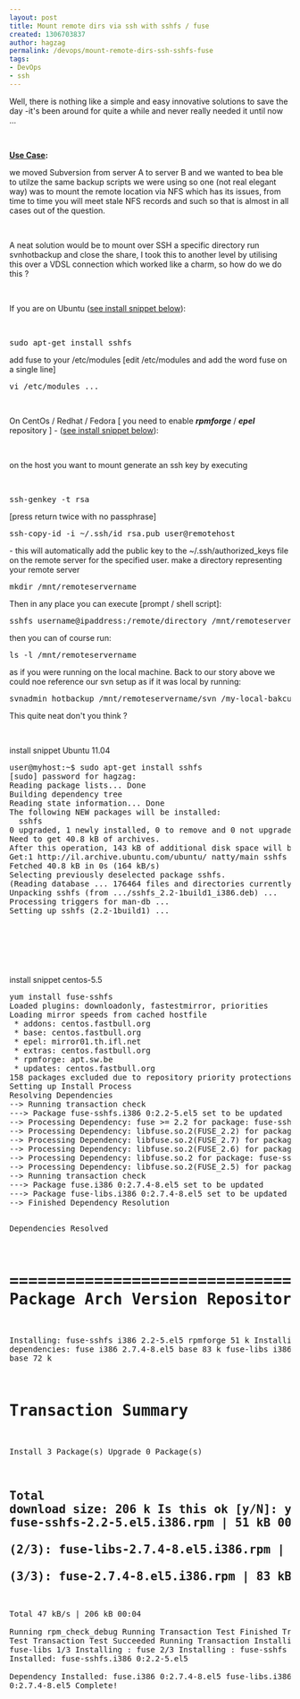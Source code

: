 ```yaml
---
layout: post
title: Mount remote dirs via ssh with sshfs / fuse
created: 1306703837
author: hagzag
permalink: /devops/mount-remote-dirs-ssh-sshfs-fuse
tags:
- DevOps
- ssh
---
```

<p>Well, there is nothing like a simple and easy innovative solutions to save the day -it's been around for quite a while and never really needed it until now ...</p>
<p>&nbsp;</p>
<p><u><strong>Use Case</strong></u><strong>:</strong></p>
<p>we moved Subversion from server A to server B and we wanted to bea ble to utilze the same backup scripts we were using so one (not real elegant way) was to mount the remote location via NFS which has its issues, from time to time you will meet stale NFS records and such so that is almost in all cases out of the question.</p>
<p>&nbsp;</p>
<p>A neat solution would be to mount over SSH a specific directory run svnhotbackup and close the share, I took this to another level by utilising this over a VDSL connection which worked like a charm, so how do we do this ?</p>
<p>&nbsp;</p>
<p>If you are on Ubuntu (<a href="#aptget">see install snippet below</a>):</p>
<p>&nbsp;</p>
<pre title="code" class="brush: css;">
sudo apt-get install sshfs
</pre>
<p>add fuse to your /etc/modules [edit /etc/modules and add the word fuse on a single line]</p>
<pre title="code" class="brush: css;">
vi /etc/modules ...
</pre>
<p>&nbsp;</p>
<p>On CentOs / Redhat / Fedora [ you need to enable <em><strong>rpmforge</strong></em> / <em><strong>epel</strong></em> repository ] - (<a href="#yum">see install snippet below</a>):</p>
<p>&nbsp;</p>
<p>on the host you want to mount generate an ssh key by executing</p>
<p>&nbsp;</p>
<pre title="code" class="brush: css;">
ssh-genkey -t rsa 
</pre>
<p>[press return twice with no passphrase]</p>
<pre title="code" class="brush: css;">
ssh-copy-id -i ~/.ssh/id_rsa.pub user@remotehost
</pre>
<p>- this will automatically add the public key to the ~/.ssh/authorized_keys file on the remote server for the specified user.  make a directory representing your remote server</p>
<pre title="code" class="brush: css;">
mkdir /mnt/remoteservername
</pre>
<p>Then in any place you can execute [prompt / shell script]:</p>
<pre title="code" class="brush: css;">
sshfs username@ipaddress:/remote/directory /mnt/remoteservername
</pre>
<p>then you can of course run:</p>
<pre title="code" class="brush: css;">
ls -l /mnt/remoteservername 
</pre>
<p>as if you were running on the local machine.  Back to our story above we could noe reference our svn setup as if it was local by running:</p>
<pre title="code" class="brush: css;">
svnadmin hotbackup /mnt/remoteservername/svn /my-local-bakcup-directory.
</pre>
<p>This quite neat don't you think ?</p>
<p>&nbsp;</p>
<p><a name="aptget">install snippet Ubuntu 11.04</a></p>
<pre title="code" class="brush: c++;">
user@myhost:~$ sudo apt-get install sshfs
[sudo] password for hagzag: 
Reading package lists... Done
Building dependency tree       
Reading state information... Done
The following NEW packages will be installed:
  sshfs
0 upgraded, 1 newly installed, 0 to remove and 0 not upgraded.
Need to get 40.8 kB of archives.
After this operation, 143 kB of additional disk space will be used.
Get:1 http://il.archive.ubuntu.com/ubuntu/ natty/main sshfs i386 2.2-1build1 [40.8 kB]
Fetched 40.8 kB in 0s (164 kB/s)
Selecting previously deselected package sshfs.
(Reading database ... 176464 files and directories currently installed.)
Unpacking sshfs (from .../sshfs_2.2-1build1_i386.deb) ...
Processing triggers for man-db ...
Setting up sshfs (2.2-1build1) ...
</pre>
<p>&nbsp;</p>
<p>&nbsp;</p>
<p>&nbsp;</p>
<p><a name="yum">install snippet centos-5.5</a></p>
<pre class="brush: c++;" title="code">
yum install fuse-sshfs
Loaded plugins: downloadonly, fastestmirror, priorities
Loading mirror speeds from cached hostfile
 * addons: centos.fastbull.org
 * base: centos.fastbull.org
 * epel: mirror01.th.ifl.net
 * extras: centos.fastbull.org
 * rpmforge: apt.sw.be
 * updates: centos.fastbull.org
158 packages excluded due to repository priority protections
Setting up Install Process
Resolving Dependencies
--&gt; Running transaction check
---&gt; Package fuse-sshfs.i386 0:2.2-5.el5 set to be updated
--&gt; Processing Dependency: fuse &gt;= 2.2 for package: fuse-sshfs
--&gt; Processing Dependency: libfuse.so.2(FUSE_2.2) for package: fuse-sshfs
--&gt; Processing Dependency: libfuse.so.2(FUSE_2.7) for package: fuse-sshfs
--&gt; Processing Dependency: libfuse.so.2(FUSE_2.6) for package: fuse-sshfs
--&gt; Processing Dependency: libfuse.so.2 for package: fuse-sshfs
--&gt; Processing Dependency: libfuse.so.2(FUSE_2.5) for package: fuse-sshfs
--&gt; Running transaction check
---&gt; Package fuse.i386 0:2.7.4-8.el5 set to be updated
---&gt; Package fuse-libs.i386 0:2.7.4-8.el5 set to be updated
--&gt; Finished Dependency Resolution

Dependencies Resolved

=======================================================================================================
 Package                               Arch            Version            Repository         Size
=======================================================================================================
Installing:
 fuse-sshfs                            i386            2.2-5.el5          rpmforge            51 k
Installing for dependencies:
 fuse                                  i386            2.7.4-8.el5        base                83 k
 fuse-libs                             i386            2.7.4-8.el5        base                72 k

Transaction Summary
=======================================================================================================
Install       3 Package(s)
Upgrade       0 Package(s)

Total download size: 206 k
Is this ok [y/N]: y
Downloading Packages:
(1/3): fuse-sshfs-2.2-5.el5.i386.rpm                                               |  51 kB     00:00     
(2/3): fuse-libs-2.7.4-8.el5.i386.rpm                                              |  72 kB     00:01     
(3/3): fuse-2.7.4-8.el5.i386.rpm                                                   |  83 kB     00:00     
---------------------------------------------------------------------------------------------------------
Total                                                                      47 kB/s | 206 kB     00:04     
Running rpm_check_debug
Running Transaction Test
Finished Transaction Test
Transaction Test Succeeded
Running Transaction
  Installing     : fuse-libs       1/3 
  Installing     : fuse            2/3 
  Installing     : fuse-sshfs      3/3 
Installed:
  fuse-sshfs.i386 0:2.2-5.el5                                                                                                                                                                                  
Dependency Installed:
  fuse.i386 0:2.7.4-8.el5  fuse-libs.i386 0:2.7.4-8.el5 Complete!
</pre>
<p>&nbsp;</p>
